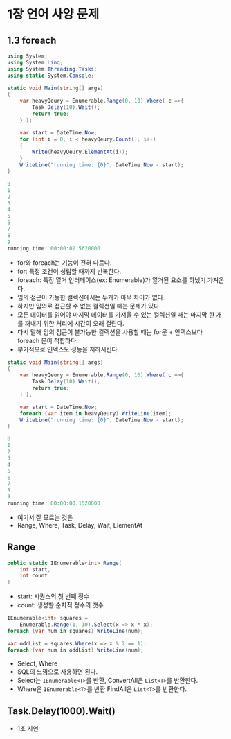 # 1장 언어 사양 문제

## 1.3 foreach

```cs
using System;
using System.Linq;
using System.Threading.Tasks;
using static System.Console;

static void Main(string[] args)
{
    var heavyQeury = Enumerable.Range(0, 10).Where( c =>{
        Task.Delay(10).Wait();
        return true;
    } );

    var start = DateTime.Now;
    for (int i = 0; i < heavyQeury.Count(); i++)
    {
        Write(heavyQeury.ElementAt(i));
    }
    WriteLine("running time: {0}", DateTime.Now - start);
}
```

```cs
0
1
2
3
4
5
6
7
8
9
running time: 00:00:02.5620000
```

* for와 foreach는 기능이 전혀 다르다.
* for: 특정 조건이 성립할 때까지 반복한다.
* foreach: 특정 열거 인터페이스(ex: Enumerable)가 열거된 요소를 하닜기 가져온다.
* 임의 점근이 가능한 컬렉션에서는 두개가 아무 차이가 없다.
* 하지만 임의로 접근할 수 없는 컬렉션일 때는 문제가 있다.
* 모든 데이터를 읽어야 마지막 데이터를 가져올 수 있는 컬렉션일 때는 마지막 한 개를 꺼내기 위한 처리에 시간이 오래 걸린다.
* 다시 말해 임의 점근이 불가능한 컬렉션을 사용할 때는 for문 + 인덱스보다 foreach 문이 적합하다.
* 부가적으로 인덱스도 성능을 저하시킨다.

```cs
static void Main(string[] args)
{
    var heavyQeury = Enumerable.Range(0, 10).Where( c =>{
        Task.Delay(10).Wait();
        return true;
    } );

    var start = DateTime.Now;
    foreach (var item in heavyQeury) WriteLine(item);
    WriteLine("running time: {0}", DateTime.Now - start);
}
```

```cs
0
1
2
3
4
5
6
7
8
9
running time: 00:00:00.1520000
```

* 여기서 잘 모르는 것은
* Range, Where, Task, Delay, Wait, ElementAt

## Range

```cs
public static IEnumerable<int> Range(
    int start,
    int count
)
```

* start: 시퀀스의 첫 번째 정수
* count: 생성할 순차적 정수의 갯수

```cs
IEnumerable<int> squares =
    Enumerable.Range(1, 10).Select(x => x * x);
foreach (var num in squares) WriteLine(num);

var oddList = squares.Where(x => x % 2 == 1);
foreach (var num in oddList) WriteLine(num);
```

* Select, Where
* SQL의 느낌으로 사용하면 된다.
* Select는 `IEnumerable<T>`를 반환, ConvertAll은 `List<T>`를 반환한다.
* Where은 `IEnumerable<T>`를 반환 FindAll은 `List<T>`를 반환한다.

## Task.Delay(1000).Wait()

* 1초 지연
